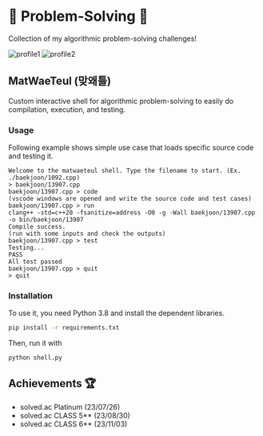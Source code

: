 # :balloon: Problem-Solving :balloon:

Collection of my algorithmic problem-solving challenges!

![profile1](http://mazassumnida.wtf/api/v2/generate_badge?boj=uncertainty)
![profile2](http://mazandi.herokuapp.com/api?handle=uncertainty&theme=warm)

## MatWaeTeul (맞왜틀)

Custom interactive shell for algorithmic problem-solving to easily do compilation, execution, and testing.

### Usage

Following example shows simple use case that loads specific source code and testing it.

```
Welcome to the matwaeteul shell. Type the filename to start. (Ex. ./baekjoon/1092.cpp)
> baekjoon/13907.cpp
baekjoon/13907.cpp > code
(vscode windows are opened and write the source code and test cases)
baekjoon/13907.cpp > run
clang++ -std=c++20 -fsanitize=address -O0 -g -Wall baekjoon/13907.cpp -o bin/baekjoon/13907
Compile success.
(run with some inputs and check the outputs)
baekjoon/13907.cpp > test
Testing...
PASS
All test passed
baekjoon/13907.cpp > quit
> quit
```

### Installation

To use it, you need Python 3.8 and install the dependent libraries.

```bash
pip install -r requirements.txt
```

Then, run it with
```bash
python shell.py
```

## Achievements :trophy:

- solved.ac Platinum (23/07/26)
- solved.ac CLASS 5** (23/08/30)
- solved.ac CLASS 6** (23/11/03)